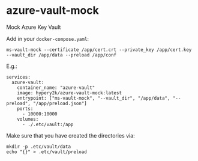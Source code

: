 # azure-vault-mock
Mock Azure Key Vault


Add in your `docker-compose.yaml`:
```
ms-vault-mock --certificate /app/cert.crt --private_key /app/cert.key --vault_dir /app/data --preload /app/conf
```

E.g.:
```
services:
  azure-vault:
    container_name: "azure-vault"
    image: hypery2k/azure-vault-mock:latest
    entrypoint: ["ms-vault-mock", "--vault_dir", "/app/data", "--preload", "/app/preload.json"]
    ports:
      - 10000:10000
    volumes:
      - ./.etc/vault:/app
```

Make sure that you have created the directories via:
```
mkdir -p .etc/vault/data
echo "{}" > .etc/vault/preload

```
